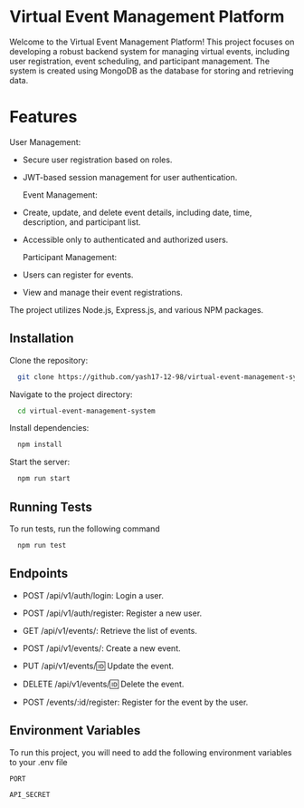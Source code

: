 # Virtual Event Management Platform

Welcome to the Virtual Event Management Platform! This project focuses on developing a robust backend system for managing virtual events, including user registration, event scheduling, and participant management. The system is created using MongoDB as the database for storing and retrieving data.

# Features

User Management:

- Secure user registration based on roles.

- JWT-based session management for user authentication.

  Event Management:

- Create, update, and delete event details, including date, time, description, and participant list.
- Accessible only to authenticated and authorized users.

  Participant Management:

- Users can register for events.
- View and manage their event registrations.

The project utilizes Node.js, Express.js, and various NPM packages.

## Installation

Clone the repository:

```bash
  git clone https://github.com/yash17-12-98/virtual-event-management-system.git
```

Navigate to the project directory:

```bash
  cd virtual-event-management-system
```

Install dependencies:

```bash
  npm install
```

Start the server:

```bash
  npm run start
```

## Running Tests

To run tests, run the following command

```bash
  npm run test
```

## Endpoints

- POST /api/v1/auth/login: Login a user.

- POST /api/v1/auth/register: Register a new user.

- GET /api/v1/events/: Retrieve the list of events.

- POST /api/v1/events/: Create a new event.

- PUT /api/v1/events/:id: Update the event.

- DELETE /api/v1/events/:id: Delete the event.

- POST /events/:id/register: Register for the event by the user.

## Environment Variables

To run this project, you will need to add the following environment variables to your .env file

`PORT`

`API_SECRET`
